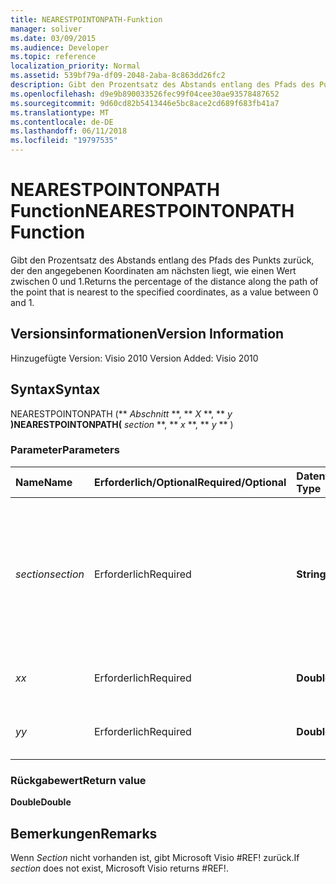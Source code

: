 ```yaml
---
title: NEARESTPOINTONPATH-Funktion
manager: soliver
ms.date: 03/09/2015
ms.audience: Developer
ms.topic: reference
localization_priority: Normal
ms.assetid: 539bf79a-df09-2048-2aba-8c863dd26fc2
description: Gibt den Prozentsatz des Abstands entlang des Pfads des Punkts zurück, der den angegebenen Koordinaten am nächsten liegt, wie einen Wert zwischen 0 und 1.
ms.openlocfilehash: d9e9b890033526fec99f04cee30ae93578487652
ms.sourcegitcommit: 9d60cd82b5413446e5bc8ace2cd689f683fb41a7
ms.translationtype: MT
ms.contentlocale: de-DE
ms.lasthandoff: 06/11/2018
ms.locfileid: "19797535"
---
```

# <a name="nearestpointonpath-function"></a><span data-ttu-id="e1224-103">NEARESTPOINTONPATH Function</span><span class="sxs-lookup"><span data-stu-id="e1224-103">NEARESTPOINTONPATH Function</span></span>

<span data-ttu-id="e1224-104">Gibt den Prozentsatz des Abstands entlang des Pfads des Punkts zurück, der den angegebenen Koordinaten am nächsten liegt, wie einen Wert zwischen 0 und 1.</span><span class="sxs-lookup"><span data-stu-id="e1224-104">Returns the percentage of the distance along the path of the point that is nearest to the specified coordinates, as a value between 0 and 1.</span></span>
  
## <a name="version-information"></a><span data-ttu-id="e1224-105">Versionsinformationen</span><span class="sxs-lookup"><span data-stu-id="e1224-105">Version Information</span></span>

<span data-ttu-id="e1224-106">Hinzugefügte Version: Visio 2010
</span><span class="sxs-lookup"><span data-stu-id="e1224-106">Version Added: Visio 2010</span></span> 
  
## <a name="syntax"></a><span data-ttu-id="e1224-107">Syntax</span><span class="sxs-lookup"><span data-stu-id="e1224-107">Syntax</span></span>

<span data-ttu-id="e1224-108">NEARESTPOINTONPATH (** *Abschnitt* **, ** *X* **, ** *y* **)</span><span class="sxs-lookup"><span data-stu-id="e1224-108">NEARESTPOINTONPATH(** *section* **, ** *x* **, ** *y* ** )</span></span> 
  
### <a name="parameters"></a><span data-ttu-id="e1224-109">Parameter</span><span class="sxs-lookup"><span data-stu-id="e1224-109">Parameters</span></span>

|<span data-ttu-id="e1224-110">**Name**</span><span class="sxs-lookup"><span data-stu-id="e1224-110">**Name**</span></span>|<span data-ttu-id="e1224-111">**Erforderlich/Optional**</span><span class="sxs-lookup"><span data-stu-id="e1224-111">**Required/Optional**</span></span>|<span data-ttu-id="e1224-112">**Datentyp**</span><span class="sxs-lookup"><span data-stu-id="e1224-112">**Data Type**</span></span>|<span data-ttu-id="e1224-113">**Beschreibung**</span><span class="sxs-lookup"><span data-stu-id="e1224-113">**Description**</span></span>|
|:-----|:-----|:-----|:-----|
| <span data-ttu-id="e1224-114">_section_</span><span class="sxs-lookup"><span data-stu-id="e1224-114">_section_</span></span> <br/> |<span data-ttu-id="e1224-115">Erforderlich</span><span class="sxs-lookup"><span data-stu-id="e1224-115">Required</span></span>  <br/> |<span data-ttu-id="e1224-116">**String**</span><span class="sxs-lookup"><span data-stu-id="e1224-116">**String**</span></span> <br/> |<span data-ttu-id="e1224-117">Der Abschnitt "Geometrie", der den Pfad darstellt, angegeben mit einer Referenz auf dessen Zelle "Path" (z. B. Geometrie1.Path).</span><span class="sxs-lookup"><span data-stu-id="e1224-117">The Geometry section that represents the path, specified by a reference to its Path cell (for example, Geometry1.Path).</span></span>  <br/> |
| <span data-ttu-id="e1224-118">_x_</span><span class="sxs-lookup"><span data-stu-id="e1224-118">_x_</span></span> <br/> |<span data-ttu-id="e1224-119">Erforderlich</span><span class="sxs-lookup"><span data-stu-id="e1224-119">Required</span></span>  <br/> |<span data-ttu-id="e1224-120">**Double**</span><span class="sxs-lookup"><span data-stu-id="e1224-120">**Double**</span></span> <br/> |<span data-ttu-id="e1224-121">Die _X_-Koordinate des angegebenen Punkts.</span><span class="sxs-lookup"><span data-stu-id="e1224-121">The  _x_-coordinate of the specified point.</span></span>  <br/> |
| <span data-ttu-id="e1224-122">_y_</span><span class="sxs-lookup"><span data-stu-id="e1224-122">_y_</span></span> <br/> |<span data-ttu-id="e1224-123">Erforderlich</span><span class="sxs-lookup"><span data-stu-id="e1224-123">Required</span></span>  <br/> |<span data-ttu-id="e1224-124">**Double**</span><span class="sxs-lookup"><span data-stu-id="e1224-124">**Double**</span></span> <br/> |<span data-ttu-id="e1224-125">Die _y_-Koordinate des angegebenen Punkts.</span><span class="sxs-lookup"><span data-stu-id="e1224-125">The  _y_-coordinate of the specified point.</span></span>  <br/> |
   
### <a name="return-value"></a><span data-ttu-id="e1224-126">Rückgabewert</span><span class="sxs-lookup"><span data-stu-id="e1224-126">Return value</span></span>

 <span data-ttu-id="e1224-127">**Double**</span><span class="sxs-lookup"><span data-stu-id="e1224-127">**Double**</span></span>
  
## <a name="remarks"></a><span data-ttu-id="e1224-128">Bemerkungen</span><span class="sxs-lookup"><span data-stu-id="e1224-128">Remarks</span></span>

<span data-ttu-id="e1224-129">Wenn _Section_ nicht vorhanden ist, gibt Microsoft Visio #REF! zurück.</span><span class="sxs-lookup"><span data-stu-id="e1224-129">If  _section_ does not exist, Microsoft Visio returns #REF!.</span></span> 
  

